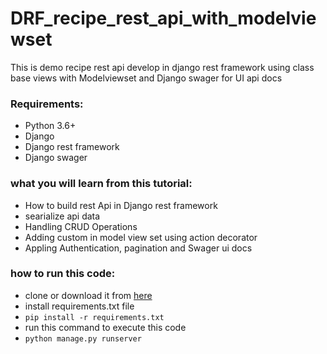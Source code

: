 # DRF_recipe_rest_api_with_modelviewset
This is demo recipe rest api develop in django rest framework using class base views with Modelviewset and Django swager for UI api docs
<h3>Requirements:</h3>
<ul>
	<li>Python 3.6+</li>
	<li>Django</li>
	<li>Django rest framework</li>
  <li>Django swager </li>
</ul>
<h3>what you will learn from this tutorial:</h3>
 
<ul>
	<li>How to build rest Api in Django rest framework</li>
	<li>searialize api data </li>
	<li>Handling CRUD Operations</li>
  <li>Adding custom in model view set using action decorator</li>
  <li>Appling Authentication, pagination and Swager ui docs </li>
</ul>
<h3>how to run this code:</h3>
<ul>
	<li>clone or download it from <a href="https://github.com/rajat4665/Rest-api-with-CRUD-operation-using-Flask" target="_blank" rel="noopener">here</a></li>
	<li>install requirements.txt file</li>
	<li><code>pip install -r requirements.txt</code></li>
  <li>run this command to execute this code </li>
  <li><code>python manage.py runserver</code></li>
 </ul>
